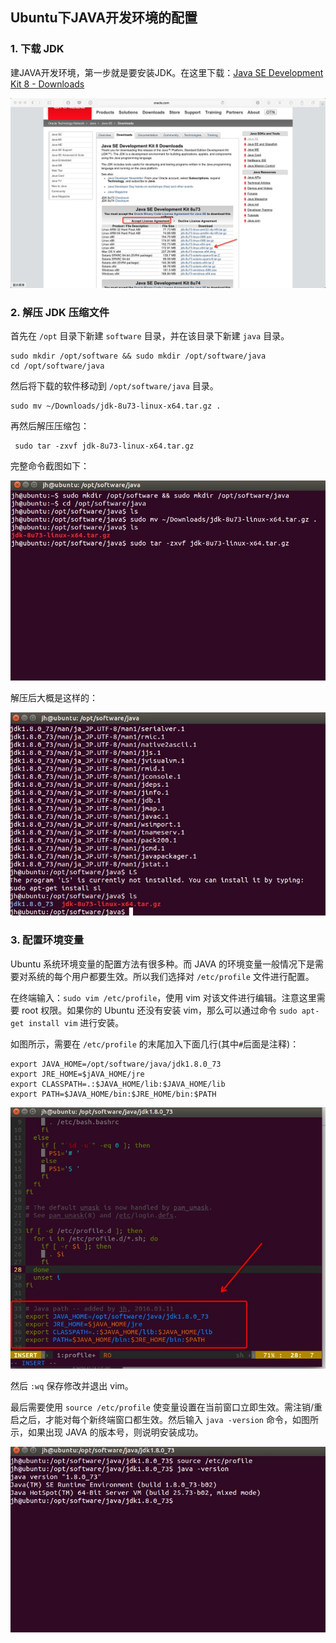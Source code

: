 ## Ubuntu下JAVA开发环境的配置

### 1. 下载 JDK

建JAVA开发环境，第一步就是要安装JDK。在这里下载：[Java SE Development Kit 8 - Downloads](http://www.oracle.com/technetwork/java/javase/downloads/jdk8-downloads-2133151.html)

![下载 JDK](ubuntu-java-1.png)

### 2. 解压 JDK 压缩文件

首先在 `/opt` 目录下新建 `software` 目录，并在该目录下新建 `java` 目录。
```
sudo mkdir /opt/software && sudo mkdir /opt/software/java
cd /opt/software/java
```

然后将下载的软件移动到 `/opt/software/java` 目录。

```
sudo mv ~/Downloads/jdk-8u73-linux-x64.tar.gz .
```

再然后解压压缩包：

```
 sudo tar -zxvf jdk-8u73-linux-x64.tar.gz
```

完整命令截图如下：

![ubuntu-java-2](ubuntu-java-2.png)

解压后大概是这样的：

![ubuntu-java-3](ubuntu-java-3.png)



### 3. 配置环境变量

Ubuntu 系统环境变量的配置方法有很多种。而 JAVA 的环境变量一般情况下是需要对系统的每个用户都要生效。所以我们选择对 `/etc/profile` 文件进行配置。

在终端输入：`sudo vim /etc/profile`，使用 vim 对该文件进行编辑。注意这里需要 root 权限。如果你的 Ubuntu 还没有安装 vim，那么可以通过命令 `sudo apt-get install vim` 进行安装。

如图所示，需要在 `/etc/profile` 的末尾加入下面几行(其中`#`后面是注释)：

```
export JAVA_HOME=/opt/software/java/jdk1.8.0_73
export JRE_HOME=$jAVA_HOME/jre
export CLASSPATH=.:$JAVA_HOME/lib:$JAVA_HOME/lib
export PATH=$JAVA_HOME/bin:$JRE_HOME/bin:$PATH
```

![ubuntu-java-4](ubuntu-java-4.png)


 然后 `:wq` 保存修改并退出 vim。
 
最后需要使用 `source /etc/profile` 使变量设置在当前窗口立即生效。需注销/重启之后，才能对每个新终端窗口都生效。然后输入 `java -version` 命令，如图所示，如果出现 JAVA 的版本号，则说明安装成功。

![ubuntu-java-5](ubuntu-java-5.png)


